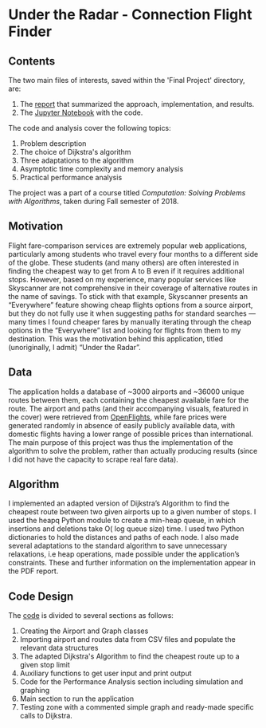 # Under the Radar - Connection Flight Finder

## Contents
The two main files of interests, saved within the 'Final Project' directory, are:
1. The [report](https://github.com/tomkreker/CS110_Final_Project/blob/master/Final%20project/Under%20the%20Radar_%20Final%20Project.pdf) that summarized the approach, implementation, and results.
2. The [Jupyter Notebook](https://github.com/tomkreker/CS110_Final_Project/blob/master/Final%20project/Under%20the%20Radar.ipynb) with the code.

The code and analysis cover the following topics:
1. Problem description
2. The choice of Dijkstra's algorithm
3. Three adaptations to the algorithm
4. Asymptotic time complexity and memory analysis
5. Practical performance analysis

The project was a part of a course titled *Computation: Solving Problems with Algorithms*, taken during Fall semester of 2018.

## Motivation
Flight fare-comparison services are extremely popular web applications, particularly among students who travel every four months to a different side of the globe. These students (and many others) are often interested in finding the cheapest way to get from A to B even if it requires additional stops. However, based on my experience, many popular services like Skyscanner are not comprehensive in their coverage of alternative routes in the name of savings. To stick with that example, Skyscanner presents an “Everywhere” feature showing cheap flights options from a source airport, but they do not fully use it when suggesting paths for standard searches — many times I found cheaper fares by manually iterating through the cheap options in the “Everywhere” list and looking for flights from them to my destination. This was the motivation behind this application, titled (unoriginally, I admit) “Under the Radar”.


## Data

The application holds a database of ~3000 airports and ~36000 unique routes between them, each containing the cheapest available fare for the route. The airport and paths (and their accompanying visuals, featured in the cover) were retrieved from [OpenFlights](https://openflights.org/), while fare prices were generated randomly in absence of easily publicly available data, with domestic
flights having a lower range of possible prices than international. The main purpose of this project was thus the implementation of the algorithm to solve the problem, rather than actually producing results (since I did not have the capacity to scrape real fare data).

## Algorithm
I implemented an adapted version of Dijkstra’s Algorithm to find the cheapest route between two given airports up to a given number of stops. I used the heapq Python module to create a min-heap queue, in which insertions and deletions take O( log queue size) time. I used two Python dictionaries to hold the distances and paths of each node. I also made several adaptations to the standard algorithm to save unnecessary relaxations, i.e heap operations, made possible under the application’s constraints. These and further information on the implementation appear in the PDF report.

## Code Design
The [code](https://github.com/tomkreker/CS110_Final_Project/blob/master/Final%20project/Under%20the%20Radar.ipynb) is divided to several sections as follows: 
1. Creating the Airport and Graph classes
2. Importing airport and routes data from CSV files and populate the relevant data structures
3. The adapted Dijkstra's Algorithm to find the cheapest route up to a given stop limit
4. Auxiliary functions to get user input and print output
5. Code for the Performance Analysis section including simulation and graphing
6. Main section to run the application
7. Testing zone with a commented simple graph and ready-made specific calls to Dijkstra.
